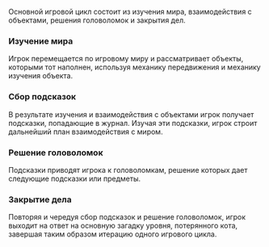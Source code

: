Основной игровой цикл состоит из изучения мира, взаимодействия с объектами, решения головоломок и закрытия дел.

### Изучение мира
Игрок перемещается по игровому миру и рассматривает объекты, которыми тот наполнен, используя механику передвижения и механику изучения объекта.

### Сбор подсказок
В результате изучения и взаимодействия с объектами игрок получает подсказки, попадающие в журнал. Изучая эти подсказки, игрок строит дальнейший план взаимодействия с миром.

### Решение головоломок
Подсказки приводят игрока к головоломкам, решение которых дает следующие подсказки или предметы.

### Закрытие дела
Повторяя и чередуя сбор подсказок и решение головоломок, игрок выходит на ответ на основную загадку уровня, потерянного кота, завершая таким образом итерацию одного игрового цикла.